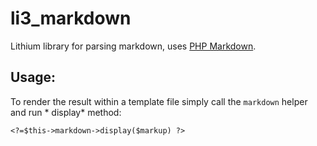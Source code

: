 # li3_markdown
Lithium library for parsing markdown, uses [PHP Markdown](http://michelf.com/projects/php-markdown/).

## Usage:
To render the result within a template file simply call the `markdown` helper and run * display* method:

    <?=$this->markdown->display($markup) ?>